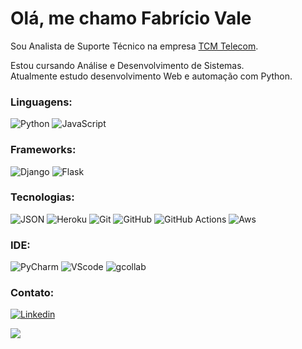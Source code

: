 <h1> Olá, me chamo Fabrício Vale <img src="https://media.giphy.com/media/hvRJCLFzcasrR4ia7z/giphy.gif" width="8px"> </h1>

Sou Analista de Suporte Técnico na empresa <a href='https://tcmhd.com.br/' target='_blank'>TCM Telecom</a>.

Estou cursando Análise e Desenvolvimento de Sistemas.
<br>Atualmente estudo desenvolvimento Web e automação com Python.</br>


### <strong>Linguagens:</strong>

![Python](https://img.shields.io/badge/Python-3776AB?style=for-the-badge&logo=python&logoColor=white)
![JavaScript](https://img.shields.io/badge/JavaScript-323330?style=for-the-badge&logo=javascript&logoColor=F7DF1E)

### <strong>Frameworks:</strong>

![Django](https://img.shields.io/badge/Django-092E20?style=for-the-badge&logo=django&logoColor=white)
![Flask](https://img.shields.io/badge/Flask-000000?style=for-the-badge&logo=flask&logoColor=white)

### <strong>Tecnologias:</strong>
![JSON](https://img.shields.io/badge/json-5E5C5C?style=for-the-badge&logo=json&logoColor=white)
![Heroku](https://img.shields.io/badge/Heroku-430098?style=for-the-badge&logo=heroku&logoColor=white)
![Git](https://img.shields.io/badge/Git-F05032?style=for-the-badge&logo=git&logoColor=white)
![GitHub](https://img.shields.io/badge/GitHub-100000?style=for-the-badge&logo=github&logoColor=white)
![GitHub Actions](https://img.shields.io/badge/GitHub_Actions-2088FF?style=for-the-badge&logo=github-actions&logoColor=white)
![Aws](https://img.shields.io/badge/Amazon_AWS-232F3E?style=for-the-badge&logo=amazon-aws&logoColor=white)

### <strong>IDE:</strong>

![PyCharm](https://img.shields.io/badge/PyCharm-000000.svg?&style=for-the-badge&logo=PyCharm&logoColor=white)
![VScode](https://img.shields.io/badge/Visual_Studio_Code-0078D4?style=for-the-badge&logo=visual%20studio%20code&logoColor=white)
![gcollab](https://img.shields.io/badge/Colab-F9AB00?style=for-the-badge&logo=googlecolab&color=525252)


### <strong>Contato:</strong>

<a target='_blank' href='https://www.linkedin.com/in/fabrício-vale-6713b998/'>![Linkedin](https://img.shields.io/badge/LinkedIn-0077B5?style=for-the-badge&logo=linkedin&logoColor=white)</a>

![](https://visitor-badge.glitch.me/badge?page_id=fabriciovale20.fabriciovale20)
